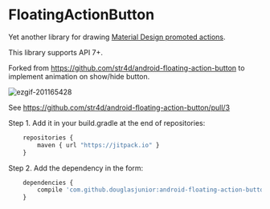 FloatingActionButton
====================
Yet another library for drawing [Material Design promoted actions](http://www.google.com/design/spec/patterns/promoted-actions.html).

This library supports API 7+.

Forked from https://github.com/str4d/android-floating-action-button to implement animation on show/hide button.

![ezgif-201165428](https://cloud.githubusercontent.com/assets/1512341/9390666/dec50d1e-4748-11e5-903a-101f1c6e69e2.gif)

See https://github.com/str4d/android-floating-action-button/pull/3


Step 1. Add it in your build.gradle at the end of repositories:
```javascript
    repositories {
        maven { url "https://jitpack.io" }
    }
```

Step 2. Add the dependency in the form:
```javascript
    dependencies {
        compile 'com.github.douglasjunior:android-floating-action-button:animation-1.10.0'
    }
```

